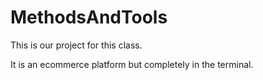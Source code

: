 # MethodsAndTools
This is our project for this class.

It is an ecommerce platform but completely in the terminal.
